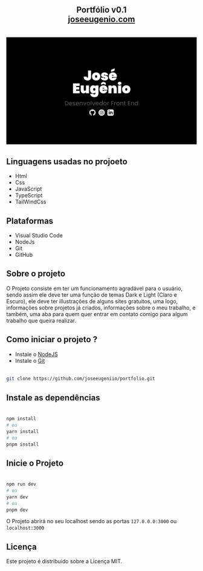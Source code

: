 <h2 align="center"> Portfólio v0.1<br/> <a href="https://joseeugenio.com" target="_blank">joseeugenio.com</a></h2><br/>

<img src="https://github.com/joseeugeniio/portfolio/blob/main/design/_design/WEB%20-%20DARK%20THEME%20(HOME).png" alt="Web Dark Theme"/>

## Linguagens usadas no projoeto

- Html
- Css
- JavaScript
- TypeScript
- TailWindCss

## Plataformas

- Visual Studio Code
- NodeJs
- Git
- GitHub

## Sobre o projeto

O Projeto consiste em ter um funcionamento agradável para o usuário, sendo assim ele deve ter uma função de temas Dark e Light (Claro e Escuro), ele deve ter illustrações de alguns sites gratuitos, uma logo, informações sobre projetos já criados, informações sobre o meu trabalho, e também, uma aba para quem quer entrar em contato comigo para algum trabalho que queira realizar.

## Como iniciar o projeto ?

- Instale o <a href="https://nodejs.org/en/" target="_blank">NodeJS</a> <br/>
- Instale o <a href="https://git-scm.com/" target="_blank">Git</a>

```bash

git clone https://github.com/joseeugeniio/portfolio.git

```

## Instale as dependências

```bash

npm install
# ou
yarn install
# ou
pnpm install

```

## Inicie o Projeto

```bash

npm run dev
# ou
yarn dev
# ou
pnpm dev

```
O Projeto abrirá no seu localhost sendo as portas <code>127.0.0.0:3000</code> ou <code>localhost:3000</code>

## Licença

Este projeto é distribuido sobre a Licença MIT.
